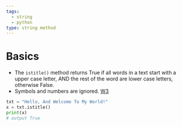 ```yaml
---
tags:
  - string
  - python
type: string method
---
```

# Basics
- The `istitle()` method returns True if all words in a text start with a upper case letter, AND the rest of the word are lower case letters, otherwise False.
- Symbols and numbers are ignored. [W3](https://www.w3schools.com/python/ref_string_istitle.asp)
```python
txt = "Hello, And Welcome To My World!"
x = txt.istitle()
print(x)
# output True
```
